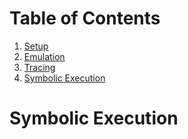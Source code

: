 # Table of Contents
1. [Setup](./setup.md)
2. [Emulation](./emulation.md)
3. [Tracing](./tracing.md)
4. [Symbolic Execution](./symbex.md)
# Symbolic Execution

